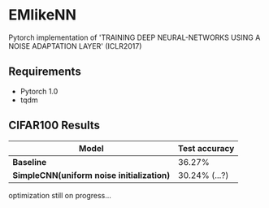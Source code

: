 # EMlikeNN
Pytorch implementation of 'TRAINING DEEP NEURAL-NETWORKS USING A NOISE ADAPTATION LAYER' (ICLR2017)

## Requirements

- Pytorch 1.0
- tqdm

## CIFAR100 Results

| Model | Test accuracy |
| ---- | ---- |
|**Baseline**| 36.27% |
|**SimpleCNN(uniform noise initialization)**| 30.24% (...?) |

optimization still on progress...
